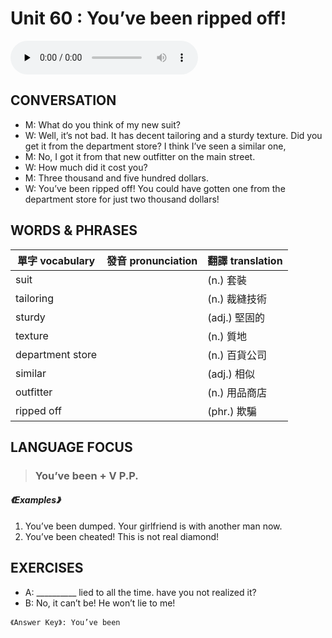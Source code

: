 # Unit 60 : You’ve been ripped off!

<audio controls preload="none">
  <source src="https://channelplus.ner.gov.tw/api/audio/5ad2e613f95e3500064f430d">
</audio>

## CONVERSATION
* M: What do you think of my new suit? 
* W: Well, it’s not bad. It has decent tailoring and a sturdy texture. Did you get it from the department store? I think I’ve seen a similar one, 
* M: No, I got it from that new outfitter on the main street. 
* W: How much did it cost you? 
* M: Three thousand and five hundred dollars. 
* W: You’ve been ripped off! You could have gotten one from the department store for just two thousand dollars!

## WORDS & PHRASES
單字 vocabulary|發音 pronunciation|翻譯 translation
---|---|---
suit||(n.) 套裝
tailoring||(n.) 裁縫技術
sturdy||(adj.) 堅固的
texture||(n.) 質地
department store||(n.) 百貨公司
similar||(adj.) 相似
outfitter||(n.) 用品商店
ripped off||(phr.) 欺騙

## LANGUAGE FOCUS 
> <h3>You’ve been + V P.P.</h3>

##### 《Examples》
1. You’ve been dumped. Your girlfriend is with another man now.
2. You’ve been cheated! This is not real diamond!

## EXERCISES 
* A: __________ lied to all the time. have you not realized it?
* B: No, it can’t be! He won’t lie to me!

`《Answer Key》: You’ve been`